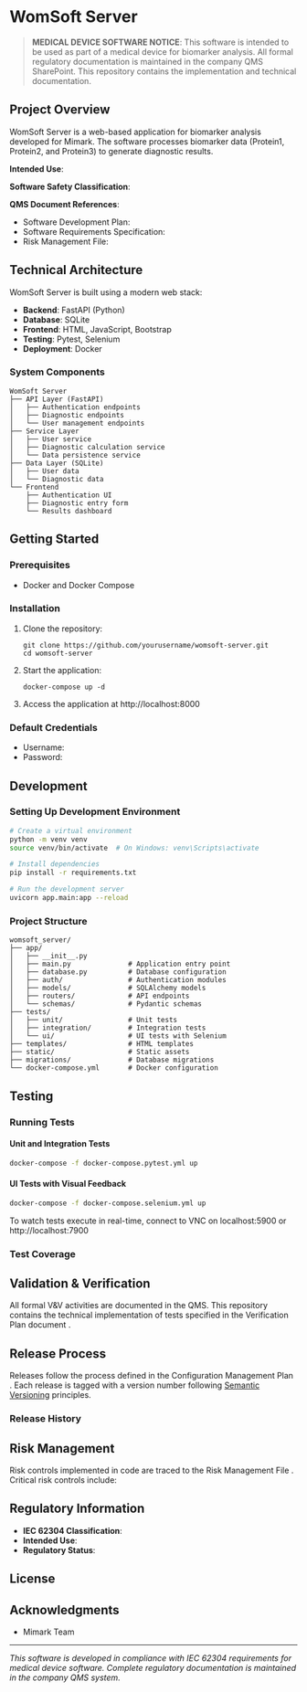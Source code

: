 # WomSoft Server

> **MEDICAL DEVICE SOFTWARE NOTICE**: This software is intended to be used as part of a medical device for biomarker analysis. All formal regulatory documentation is maintained in the company QMS SharePoint. This repository contains the implementation and technical documentation.

## Project Overview

WomSoft Server is a web-based application for biomarker analysis developed for Mimark. The software processes biomarker data (Protein1, Protein2, and Protein3) to generate diagnostic results.

**Intended Use**: <!-- TODO: Add specific intended use statement -->

**Software Safety Classification**: <!-- TODO: Add classification (Class A, B, or C) and justification -->

**QMS Document References**:
- Software Development Plan: <!-- TODO: Add document ID -->
- Software Requirements Specification: <!-- TODO: Add document ID -->
- Risk Management File: <!-- TODO: Add document ID -->

## Technical Architecture

WomSoft Server is built using a modern web stack:

- **Backend**: FastAPI (Python)
- **Database**: SQLite
- **Frontend**: HTML, JavaScript, Bootstrap
- **Testing**: Pytest, Selenium
- **Deployment**: Docker

### System Components

```
WomSoft Server
├── API Layer (FastAPI)
│   ├── Authentication endpoints
│   ├── Diagnostic endpoints
│   └── User management endpoints
├── Service Layer
│   ├── User service
│   ├── Diagnostic calculation service
│   └── Data persistence service
├── Data Layer (SQLite)
│   ├── User data
│   └── Diagnostic data
└── Frontend
    ├── Authentication UI
    ├── Diagnostic entry form
    └── Results dashboard
```

## Getting Started

### Prerequisites

- Docker and Docker Compose

### Installation

1. Clone the repository:
   ```
   git clone https://github.com/yourusername/womsoft-server.git
   cd womsoft-server
   ```

2. Start the application:
   ```
   docker-compose up -d
   ```

3. Access the application at http://localhost:8000

### Default Credentials

- Username: <!-- TODO: Add default username -->
- Password: <!-- TODO: Add default password -->

## Development

### Setting Up Development Environment

```bash
# Create a virtual environment
python -m venv venv
source venv/bin/activate  # On Windows: venv\Scripts\activate

# Install dependencies
pip install -r requirements.txt

# Run the development server
uvicorn app.main:app --reload
```

### Project Structure

```
womsoft_server/
├── app/
│   ├── __init__.py
│   ├── main.py              # Application entry point
│   ├── database.py          # Database configuration
│   ├── auth/                # Authentication modules
│   ├── models/              # SQLAlchemy models
│   ├── routers/             # API endpoints
│   └── schemas/             # Pydantic schemas
├── tests/
│   ├── unit/                # Unit tests
│   ├── integration/         # Integration tests
│   └── ui/                  # UI tests with Selenium
├── templates/               # HTML templates
├── static/                  # Static assets
├── migrations/              # Database migrations
└── docker-compose.yml       # Docker configuration
```

## Testing

### Running Tests

#### Unit and Integration Tests

```bash
docker-compose -f docker-compose.pytest.yml up
```

#### UI Tests with Visual Feedback

```bash
docker-compose -f docker-compose.selenium.yml up
```

To watch tests execute in real-time, connect to VNC on localhost:5900 or http://localhost:7900

### Test Coverage

<!-- TODO: Add information about test coverage goals and current status -->

## Validation & Verification

All formal V&V activities are documented in the QMS. This repository contains the technical implementation of tests specified in the Verification Plan document <!-- TODO: Add document ID -->.

## Release Process

Releases follow the process defined in the Configuration Management Plan <!-- TODO: Add document ID -->. Each release is tagged with a version number following [Semantic Versioning](https://semver.org/) principles.

### Release History

<!-- TODO: Add release history when available -->

## Risk Management

Risk controls implemented in code are traced to the Risk Management File <!-- TODO: Add document ID -->. Critical risk controls include:

<!-- TODO: List key risk controls implemented in the software -->

## Regulatory Information

- **IEC 62304 Classification**: <!-- TODO: Add classification -->
- **Intended Use**: <!-- TODO: Add concise intended use statement -->
- **Regulatory Status**: <!-- TODO: Add regulatory status information -->

## License

<!-- TODO: Add license information -->

## Acknowledgments

- Mimark Team

---

*This software is developed in compliance with IEC 62304 requirements for medical device software. Complete regulatory documentation is maintained in the company QMS system.*